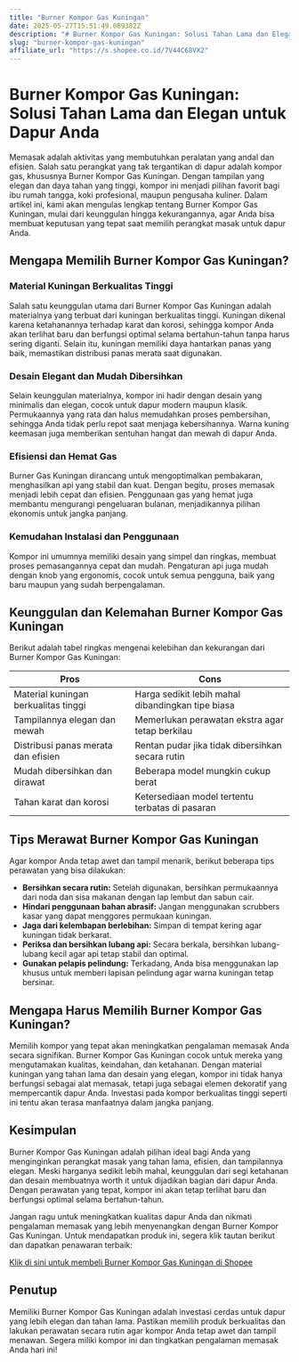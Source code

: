 ```yaml
---
title: "Burner Kompor Gas Kuningan"
date: 2025-05-27T15:51:49.089382Z
description: "# Burner Kompor Gas Kuningan: Solusi Tahan Lama dan Elegan untuk Dapur Anda..."
slug: "burner-kompor-gas-kuningan"
affiliate_url: "https://s.shopee.co.id/7V44C68VX2"
---
```

# Burner Kompor Gas Kuningan: Solusi Tahan Lama dan Elegan untuk Dapur Anda

Memasak adalah aktivitas yang membutuhkan peralatan yang andal dan efisien. Salah satu perangkat yang tak tergantikan di dapur adalah kompor gas, khususnya Burner Kompor Gas Kuningan. Dengan tampilan yang elegan dan daya tahan yang tinggi, kompor ini menjadi pilihan favorit bagi ibu rumah tangga, koki profesional, maupun pengusaha kuliner. Dalam artikel ini, kami akan mengulas lengkap tentang Burner Kompor Gas Kuningan, mulai dari keunggulan hingga kekurangannya, agar Anda bisa membuat keputusan yang tepat saat memilih perangkat masak untuk dapur Anda.

## Mengapa Memilih Burner Kompor Gas Kuningan?

### Material Kuningan Berkualitas Tinggi

Salah satu keunggulan utama dari Burner Kompor Gas Kuningan adalah materialnya yang terbuat dari kuningan berkualitas tinggi. Kuningan dikenal karena ketahanannya terhadap karat dan korosi, sehingga kompor Anda akan terlihat baru dan berfungsi optimal selama bertahun-tahun tanpa harus sering diganti. Selain itu, kuningan memiliki daya hantarkan panas yang baik, memastikan distribusi panas merata saat digunakan.

### Desain Elegant dan Mudah Dibersihkan

Selain keunggulan materialnya, kompor ini hadir dengan desain yang minimalis dan elegan, cocok untuk dapur modern maupun klasik. Permukaannya yang rata dan halus memudahkan proses pembersihan, sehingga Anda tidak perlu repot saat menjaga kebersihannya. Warna kuning keemasan juga memberikan sentuhan hangat dan mewah di dapur Anda.

### Efisiensi dan Hemat Gas

Burner Gas Kuningan dirancang untuk mengoptimalkan pembakaran, menghasilkan api yang stabil dan kuat. Dengan begitu, proses memasak menjadi lebih cepat dan efisien. Penggunaan gas yang hemat juga membantu mengurangi pengeluaran bulanan, menjadikannya pilihan ekonomis untuk jangka panjang.

### Kemudahan Instalasi dan Penggunaan

Kompor ini umumnya memiliki desain yang simpel dan ringkas, membuat proses pemasangannya cepat dan mudah. Pengaturan api juga mudah dengan knob yang ergonomis, cocok untuk semua pengguna, baik yang baru maupun yang sudah berpengalaman.

## Keunggulan dan Kelemahan Burner Kompor Gas Kuningan

Berikut adalah tabel ringkas mengenai kelebihan dan kekurangan dari Burner Kompor Gas Kuningan:

| **Pros**                                  | **Cons**                                |
|------------------------------------------|----------------------------------------|
| Material kuningan berkualitas tinggi   | Harga sedikit lebih mahal dibandingkan tipe biasa |
| Tampilannya elegan dan mewah          | Memerlukan perawatan ekstra agar tetap berkilau |
| Distribusi panas merata dan efisien   | Rentan pudar jika tidak dibersihkan secara rutin |
| Mudah dibersihkan dan dirawat         | Beberapa model mungkin cukup berat |
| Tahan karat dan korosi               | Ketersediaan model tertentu terbatas di pasaran |

## Tips Merawat Burner Kompor Gas Kuningan

Agar kompor Anda tetap awet dan tampil menarik, berikut beberapa tips perawatan yang bisa dilakukan:

- **Bersihkan secara rutin:** Setelah digunakan, bersihkan permukaannya dari noda dan sisa makanan dengan lap lembut dan sabun cair.
- **Hindari penggunaan bahan abrasif:** Jangan menggunakan scrubbers kasar yang dapat menggores permukaan kuningan.
- **Jaga dari kelembapan berlebihan:** Simpan di tempat kering agar kuningan tidak berkarat.
- **Periksa dan bersihkan lubang api:** Secara berkala, bersihkan lubang-lubang kecil agar api tetap stabil dan optimal.
- **Gunakan pelapis pelindung:** Terkadang, Anda bisa menggunakan lap khusus untuk memberi lapisan pelindung agar warna kuningan tetap bersinar.

## Mengapa Harus Memilih Burner Kompor Gas Kuningan?

Memilih kompor yang tepat akan meningkatkan pengalaman memasak Anda secara signifikan. Burner Kompor Gas Kuningan cocok untuk mereka yang mengutamakan kualitas, keindahan, dan ketahanan. Dengan material kuningan yang tahan lama dan desain yang elegan, kompor ini tidak hanya berfungsi sebagai alat memasak, tetapi juga sebagai elemen dekoratif yang mempercantik dapur Anda. Investasi pada kompor berkualitas tinggi seperti ini tentu akan terasa manfaatnya dalam jangka panjang.

## Kesimpulan

Burner Kompor Gas Kuningan adalah pilihan ideal bagi Anda yang menginginkan perangkat masak yang tahan lama, efisien, dan tampilannya elegan. Meski harganya sedikit lebih mahal, keunggulan dari segi ketahanan dan desain membuatnya worth it untuk dijadikan bagian dari dapur Anda. Dengan perawatan yang tepat, kompor ini akan tetap terlihat baru dan berfungsi optimal selama bertahun-tahun.

Jangan ragu untuk meningkatkan kualitas dapur Anda dan nikmati pengalaman memasak yang lebih menyenangkan dengan Burner Kompor Gas Kuningan. Untuk mendapatkan produk ini, segera klik tautan berikut dan dapatkan penawaran terbaik:

[Klik di sini untuk membeli Burner Kompor Gas Kuningan di Shopee](https://s.shopee.co.id/7V44C68VX2)

## Penutup

Memiliki Burner Kompor Gas Kuningan adalah investasi cerdas untuk dapur yang lebih elegan dan tahan lama. Pastikan memilih produk berkualitas dan lakukan perawatan secara rutin agar kompor Anda tetap awet dan tampil menawan. Segera miliki kompor ini dan tingkatkan pengalaman memasak Anda hari ini!